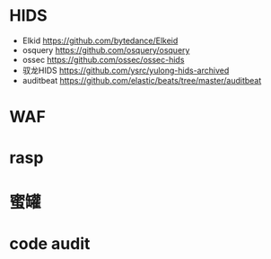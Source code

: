 # HIDS
* Elkid https://github.com/bytedance/Elkeid
* osquery https://github.com/osquery/osquery
* ossec https://github.com/ossec/ossec-hids
* 驭龙HIDS https://github.com/ysrc/yulong-hids-archived
* auditbeat https://github.com/elastic/beats/tree/master/auditbeat
# WAF

# rasp

# 蜜罐



# code audit
